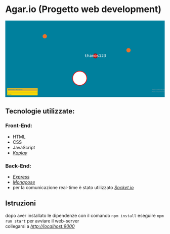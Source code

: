 
# Agar.io (Progetto web development)


<img src="/public/img/img-readme.png" width="600">

## Tecnologie utilizzate:

### Front-End:

- HTML
- CSS
- JavaScript
- *[Kaplay](https://kaplayjs.com/)*

### Back-End:

- *[Express](https://expressjs.com/)*
- *[Mongoose](https://mongoosejs.com/)*
- per la comunicazione real-time è stato utilizzato *[Socket.io](https://socket.io/)*

## Istruzioni

dopo aver installato le dipendenze con il comando ``npm install``
eseguire ``npm run start`` per avviare il web-server  
collegarsi a *[http://localhost:9000](http://localhost:9000)*